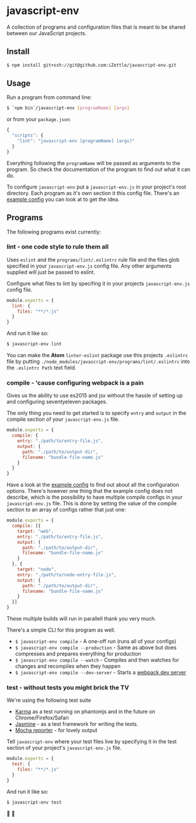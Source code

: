# javascript-env
A collection of programs and configuration files that is meant to be shared between our JavaScript projects.

## Install
```sh
$ npm install git+ssh://git@github.com:iZettle/javascript-env.git
```

## Usage
Run a program from command line:
```sh
$ `npm bin`/javascript-env [programName] [args]
```
or from your `package.json`:
```js
{
  "scripts": {
    "lint": "javascript-env [programName] [args]"
  }
}
```

Everything following the `programName` will be passed as arguments to the program. So check the documentation of the program to find out what it can do.

To configure `javascript-env` put a `javascript-env.js` in your project's root directory. Each program as it's own section it this config file. There's an [example config](https://github.com/iZettle/javascript-env/blob/master/config/example.js) you can look at to get the idea.

## Programs
The following programs exist currently:

### lint - one code style to rule them all
Uses `eslint` and the `programs/lint/.eslintrc` rule file and the files glob specified in your `javascript-env.js` config file. Any other arguments supplied will just be passed to eslint.

Configure what files to lint by specifing it in your projects `javascript-env.js` config file.
```js
module.exports = {
  lint: {
    files: "**/*.js"
  }
}
```

And run it like so:
```sh
$ javascript-env lint
```

You can make the **Atom** `linter-eslint` package use this projects `.eslintrc` file by putting `./node_modules/javascript-env/programs/lint/.eslintrc` into the `.eslintrc Path` text field.

### compile - 'cause configuring webpack is a pain

Gives us the ability to use es2015 and jsx without the hassle of setting up and configuring seventyeleven packages.

The only thing you need to get started is to specify `entry` and `output` in the compile section of your `javascript-env.js` file.

```js
module.exports = {
  compile: {
    entry: "./path/to/entry-file.js",
    output: {
      path: "./path/to/output-dir",
      filename: "bundle-file-name.js"
    }
  }
}
```

Have a look at the [example config](https://github.com/iZettle/javascript-env/blob/master/config/example.js) to find out about all the configuration options. There's however one thing that the example config does not describe, which is the possibility to have multiple compile configs in your `javascript-env.js` file. This is done by setting the value of the compile section to an array of configs rather that just one:

```js
module.exports = {
  compile: [{
    target: "web",
    entry: "./path/to/entry-file.js",
    output: {
      path: "./path/to/output-dir",
      filename: "bundle-file-name.js"
    }
  }, {
    target: "node",
    entry: "./path/to/node-entry-file.js",
    output: {
      path: "./path/to/output-dir",
      filename: "bundle-file-name.js"
    }
  }]
}
```

These multiple builds will run in parallell thank you very much.

There's a simple CLI for this program as well.
- `$ javascript-env compile` - A one-off run (runs all of your configs)
- `$ javascript-env compile --production` - Same as above but does compresses and prepares everything for production
- `$ javascript-env compile --watch` - Compiles and then watches for changes and recompiles when they happen
- `$ javascript-env compile --dev-server` - Starts a [webpack dev server](https://webpack.github.io/docs/webpack-dev-server.html)

### test - without tests you might brick the TV

We're using the following test suite

- [Karma](https://karma-runner.github.io/1.0/index.html) as a test running on
    phantomjs and in the future on Chrome/Firefox/Safari
- [Jasmine](http://jasmine.github.io/) - as a test framework for writing the
    tests.
- [Mocha reporter](https://www.npmjs.com/package/karma-mocha-reporter) - for
    lovely output

Tell `javascript-env` where your test files live by specifying it in the test section of your project's `javascript-env.js` file.

```js
module.exports = {
  test: {
    files: "**/*.js"
  }
}
```

And run it like so:

```sh
$ javascript-env test
```

:ring:
:fish_cake:

